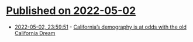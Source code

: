 # [Published on 2022-05-02](index.md)

* [2022-05-02, 23:59:51](https://news.ycombinator.com/item?id=31242669) - [California’s demography is at odds with the old California Dream](https://www.economist.com/united-states/californias-demography-is-at-odds-with-the-old-california-dream/21809086)
